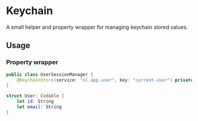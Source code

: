 # Keychain

A small helper and property wrapper for managing keychain stored values.


## Usage 

### Property wrapper

```swift
public class UserSessionManager {
    @KeychainStore(service: "nl.app.user", key: "current-user") private(set) var user: User?
}
```

```swift
struct User: Codable {
	let id: String
	let email: String
}
```